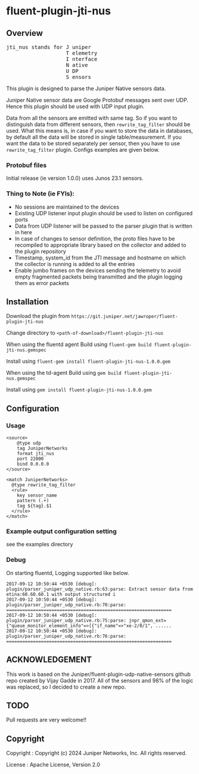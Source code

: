 # fluent-plugin-jti-nus

## Overview


<pre>
jti_nus stands for J uniper   
                   T elemetry
                   I nterface
                   N ative
                   U DP
                   S ensors
</pre>


This plugin is designed to parse the Juniper Native sensors data.

Juniper Native sensor data are Google Protobuf messages sent over UDP. Hence this plugin should be used with UDP input plugin.

Data from all the sensors are emitted with same tag. So if you want to distinguish data from different sensors, then `rewrite_tag_filter` should be used.
What this means is, in case if you want to store the data in databases, by default all the data will be stored in single table/measurement.
If you want the data to be stored separately per sensor, then you have to use `rewrite_tag_filter` plugin. Configs examples are given below.


### Protobuf files

  Initial release (ie version 1.0.0) uses Junos 23.1 sensors.


### Thing to Note (ie FYIs):

* No sessions are maintained to the devices
* Existing UDP listener input plugin should be used to listen on configured ports
* Data from UDP listener will be passed to the parser plugin that is written in here
* In case of changes to sensor definition, the proto files have to be recompiled to appropriate library based on the collector and added to the plugin repository
* Timestamp, system_id from the JTI message and hostname on which the collector is running is added to all the entries
* Enable jumbo frames on the devices sending the telemetry to avoid empty fragmented packets being transmitted and the plugin logging them as error packets


## Installation

Download the plugin from `https://git.juniper.net/jawroper/fluent-plugin-jti-nus`

Change directory to `<path-of-download>/fluent-plugin-jti-nus`

When using the fluentd agent
  Build using `fluent-gem build fluent-plugin-jti-nus.gemspec`

  Install using `fluent-gem install fluent-plugin-jti-nus-1.0.0.gem`

When using the td-agent
  Build using `gem build fluent-plugin-jti-nus.gemspec`

  Install using `gem install fluent-plugin-jti-nus-1.0.0.gem`


## Configuration

### Usage


```
<source>
    @type udp
    tag JuniperNetworks
    format jti_nus
    port 22000
    bind 0.0.0.0
</source>

<match JuniperNetworks>
  @type rewrite_tag_filter
  <rule>
    key sensor_name
    pattern (.+)
    tag ${tag}.$1
  </rule>
</match>
```

### Example output configuration setting

see the examples directory

### Debug

On starting fluentd, Logging supported like below.

```
2017-09-12 10:50:44 +0530 [debug]: plugin/parser_juniper_udp_native.rb:63:parse: Extract sensor data from etina:60.60.60.1 with output structured i
2017-09-12 10:50:44 +0530 [debug]: plugin/parser_juniper_udp_native.rb:70:parse: ==============================================================
2017-09-12 10:50:44 +0530 [debug]: plugin/parser_juniper_udp_native.rb:75:parse: jnpr_qmon_ext={"queue_monitor_element_info"=>[{"if_name"=>"xe-2/0/1", ......
2017-09-12 10:50:44 +0530 [debug]: plugin/parser_juniper_udp_native.rb:76:parse: ==============================================================

```

## ACKNOWLEDGEMENT

This work is based on the Juniper/fluent-plugin-udp-native-sensors github repo
created by Vijay Gadde in 2017. All of the sensors and 98% of the logic was replaced, so I decided to create a new repo.

## TODO

Pull requests are very welcome!!

## Copyright

Copyright :  Copyright (c) 2024 Juniper Networks, Inc. All rights reserved.

License   :  Apache License, Version 2.0
